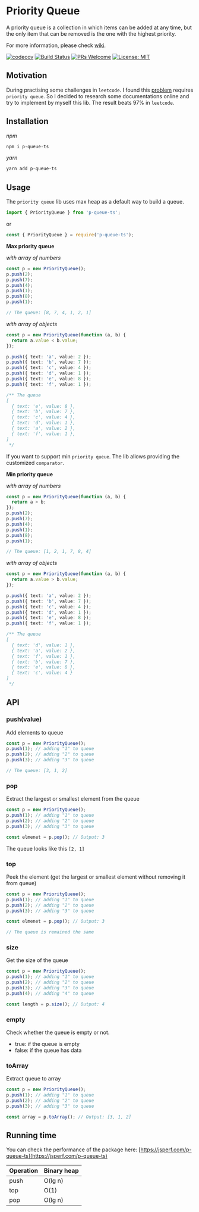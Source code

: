 # Priority Queue

A priority queue is a collection in which items can be added at any time, but the only item that can be removed is the one with the highest priority.

For more information, please check [wiki](https://en.wikipedia.org/wiki/Priority_queue).

[![codecov](https://codecov.io/gh/davidnguyen179/priority-queue/branch/master/graph/badge.svg)](https://codecov.io/gh/davidnguyen179/priority-queue) [![Build Status](https://travis-ci.org/davidnguyen179/priority-queue.svg?branch=master)](https://travis-ci.org/davidnguyen179/priority-queue) [![PRs Welcome](https://img.shields.io/badge/PRs-welcome-brightgreen.svg?style=flat-square)](https://github.com/davidnguyen179/priority-queue/pulls) [![License: MIT](https://img.shields.io/badge/license-MIT-blue.svg)](https://github.com/davidnguyen179/priority-queue/blob/master/LICENSE)

## Motivation

During practising some challenges in `leetcode`. I found this [problem](https://leetcode.com/problems/last-stone-weight/) requires `priority queue`. So I decided to research some documentations online and try to implement by myself this lib. The result beats 97% in `leetcode`.

## Installation

_npm_

```bash
npm i p-queue-ts
```

_yarn_

```bash
yarn add p-queue-ts
```

## Usage

The `priority queue` lib uses max heap as a default way to build a queue.

```ts
import { PriorityQueue } from 'p-queue-ts';
```

or

```ts
const { PriorityQueue } = require('p-queue-ts');
```

**Max priority queue**

_with array of numbers_

```ts
const p = new PriorityQueue();
p.push(2);
p.push(7);
p.push(4);
p.push(1);
p.push(8);
p.push(1);

// The queue: [8, 7, 4, 1, 2, 1]
```

_with array of objects_

```ts
const p = new PriorityQueue(function (a, b) {
  return a.value < b.value;
});

p.push({ text: 'a', value: 2 });
p.push({ text: 'b', value: 7 });
p.push({ text: 'c', value: 4 });
p.push({ text: 'd', value: 1 });
p.push({ text: 'e', value: 8 });
p.push({ text: 'f', value: 1 });

/** The queue
[
  { text: 'e', value: 8 },
  { text: 'b', value: 7 },
  { text: 'c', value: 4 },
  { text: 'd', value: 1 },
  { text: 'a', value: 2 },
  { text: 'f', value: 1 },
]
 */
```

If you want to support min `priority queue`. The lib allows providing the customized `comparator`.

**Min priority queue**

_with array of numbers_

```ts
const p = new PriorityQueue(function (a, b) {
  return a > b;
});
p.push(2);
p.push(7);
p.push(4);
p.push(1);
p.push(8);
p.push(1);

// The queue: [1, 2, 1, 7, 8, 4]
```

_with array of objects_

```ts
const p = new PriorityQueue(function (a, b) {
  return a.value > b.value;
});

p.push({ text: 'a', value: 2 });
p.push({ text: 'b', value: 7 });
p.push({ text: 'c', value: 4 });
p.push({ text: 'd', value: 1 });
p.push({ text: 'e', value: 8 });
p.push({ text: 'f', value: 1 });

/** The queue
[
  { text: 'd', value: 1 },
  { text: 'a', value: 2 },
  { text: 'f', value: 1 },
  { text: 'b', value: 7 },
  { text: 'e', value: 8 },
  { text: 'c', value: 4 }
]
 */
```

## API

### push(value)

Add elements to queue

```ts
const p = new PriorityQueue();
p.push(1); // adding "1" to queue
p.push(2); // adding "2" to queue
p.push(3); // adding "3" to queue

// The queue: [3, 1, 2]
```

### pop

Extract the largest or smallest element from the queue

```ts
const p = new PriorityQueue();
p.push(1); // adding "1" to queue
p.push(2); // adding "2" to queue
p.push(3); // adding "3" to queue

const elmenet = p.pop(); // Output: 3
```

The queue looks like this `[2, 1]`

### top

Peek the element (get the largest or smallest element without removing it from queue)

```ts
const p = new PriorityQueue();
p.push(1); // adding "1" to queue
p.push(2); // adding "2" to queue
p.push(3); // adding "3" to queue

const elmenet = p.pop(); // Output: 3

// The queue is remained the same
```

### size

Get the size of the queue

```ts
const p = new PriorityQueue();
p.push(1); // adding "1" to queue
p.push(2); // adding "2" to queue
p.push(3); // adding "3" to queue
p.push(4); // adding "4" to queue

const length = p.size(); // Output: 4
```

### empty

Check whether the queue is empty or not.

- true: if the queue is empty
- false: if the queue has data

### toArray

Extract queue to array

```ts
const p = new PriorityQueue();
p.push(1); // adding "1" to queue
p.push(2); // adding "2" to queue
p.push(3); // adding "3" to queue

const array = p.toArray(); // Output: [3, 1, 2]
```

## Running time

You can check the performance of the package here: [https://jsperf.com/p-queue-ts](https://jsperf.com/p-queue-ts)

| Operation | Binary heap |
| --------- | ----------- |
| push      | O(lg n)     |
| top       | O(1)        |
| pop       | O(lg n)     |
